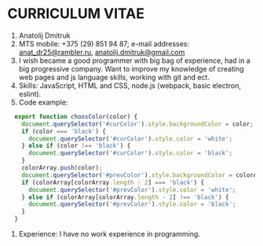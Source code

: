 # CURRICULUM VITAE
1. Anatolij Dmitruk
1. MTS mobile: +375 (29) 851 94 87; e-mail addresses: anat_dr25@rambler.ru, anatolij.dmitruk@gmail.com
1. I wish became a good programmer with big bag of experience, had in a big progressive company. Want to improve my knowledge of creating web pages and js language skills, working with git and ect.
1. Skills: JavaScript, HTML and CSS, node.js (webpack, basic electron, eslint).
1. Code example:  
```javascript
  export function choosColor(color) {
    document.querySelector('#curColor').style.backgroundColor = color;
    if (color === 'black') {
      document.querySelector('#curColor').style.color = 'white';
    } else if (color !== 'black') {
      document.querySelector('#curColor').style.color = 'black';
    }
    colorArray.push(color);
    document.querySelector('#prevColor').style.backgroundColor = colorArray[colorArray.length - 2];
    if (colorArray[colorArray.length - 2] === 'black') {
      document.querySelector('#prevColor').style.color = 'white';
    } else if (colorArray[colorArray.length - 2] !== 'black') {
      document.querySelector('#prevColor').style.color = 'black';
    }
  }
```
1. Experience: I have no work experience in programming.